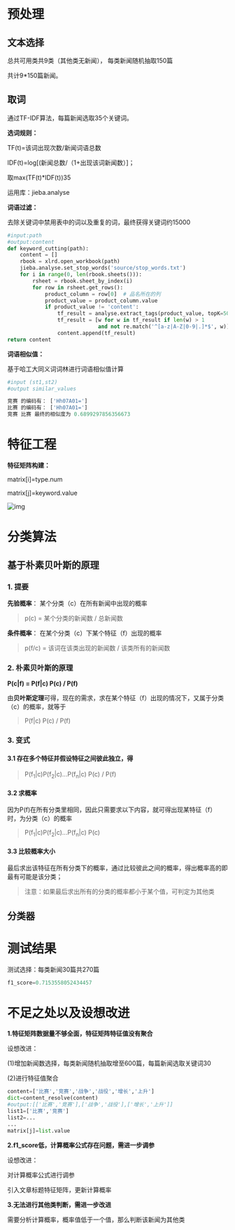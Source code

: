 # 预处理

## 文本选择

总共可用类共9类（其他类无新闻）， 每类新闻随机抽取150篇

共计9*150篇新闻。

## 取词

通过TF-IDF算法，每篇新闻选取35个关键词。

**选词规则：**

TF(t)=该词出现次数/新闻词语总数

IDF(t)=log[(新闻总数/（1+出现该词新闻数）]；

取max(TF(t)*IDF(t))35

运用库：jieba.analyse

**词语过滤：**

去除关键词中禁用表中的词以及重复的词，最终获得关键词约15000

```python
#input:path
#output:content   
def keyword_cutting(path):
    content = []
    rbook = xlrd.open_workbook(path)
    jieba.analyse.set_stop_words('source/stop_words.txt')
    for i in range(0, len(rbook.sheets())):
        rsheet = rbook.sheet_by_index(i)
        for row in rsheet.get_rows():
            product_column = row[0]  # 品名所在的列
            product_value = product_column.value
            if product_value != 'content':
                tf_result = analyse.extract_tags(product_value, topK=50)
                tf_result = [w for w in tf_result if len(w) > 1
                             and not re.match('^[a-z|A-Z|0-9|.]*$', w)]
                content.append(tf_result)
return content
```

**词语相似值：**

基于哈工大同义词词林进行词语相似值计算

```python
#input (st1,st2)
#output similar_values

竞赛 的编码有： ['Hh07A01=']
比赛 的编码有： ['Hh07A01=']
竞赛 比赛 最终的相似度为 0.6899297856356673
```



# 特征工程

**特征矩阵构建：**

matrix[i]=type.num

matrix[j]=keyword.value

![img](D:/SoftWare/通讯软件/QQ数据/2213470749/Image/C2C/CAGQ`8D8`BZ4K[4KDX4X$M4.png)



# 分类算法

## 基于朴素贝叶斯的原理

### 1. 提要

**先验概率**：  某个分类（c）在所有新闻中出现的概率

> p(c) = 某个分类的新闻数 / 总新闻数

**条件概率**： 在某个分类（c）下某个特征（f）出现的概率

> p(f/c) = 该词在该类出现的新闻数 / 该类所有的新闻数

### 2. 朴素贝叶斯的原理 

**P(c|f) = P(f|c) P(c) / P(f)**

由**贝叶斯定理**可得，现在的需求，求在某个特征（f）出现的情况下，又属于分类（c）的概率，就等于

> P(f|c) P(c) / P(f)

### 3. 变式

#### 3.1 存在多个特征并假设特征之间彼此独立，得

> P(f<sub>1</sub>|c)P(f<sub>2</sub>|c)...P(f<sub>n</sub>|c) P(c) / P(f)

#### 3.2 求概率 

因为P(f)在所有分类里相同，因此只需要求以下内容，就可得出现某特征（f）时，为分类（c）的概率

>P(f<sub>1</sub>|c)P(f<sub>2</sub>|c)...P(f<sub>n</sub>|c) P(c)

#### 3.3 比较概率大小

最后求出该特征在所有分类下的概率，通过比较彼此之间的概率，得出概率高的即最有可能是该分类；

> 注意：如果最后求出所有的分类的概率都小于某个值，可判定为其他类





## 分类器

# 测试结果

测试选择：每类新闻30篇共270篇

```python
f1_score=0.7153558052434457
```



# 不足之处以及设想改进

**1.特征矩阵数据量不够全面，特征矩阵特征值没有聚合**

设想改进：

  (1)增加新闻数选择，每类新闻随机抽取增至600篇，每篇新闻选取关键词30

  (2)进行特征值聚合

```python
content=['比赛','竞赛','战争','战役','增长','上升']
dict=content_resolve(content)
#output:[['比赛','竞赛'],['战争','战役'],['增长','上升']]
list1=['比赛','竞赛']
list2=...
...
matrix[j]=list.value
```

**2.f1_score低，计算概率公式存在问题，需进一步调参**

设想改进：

 对计算概率公式进行调参

引入文章标题特征矩阵，更新计算概率

**3.无法进行其他类判断，需进一步改进**

需要分析计算概率，概率值低于一个值，那么判断该新闻为其他类
